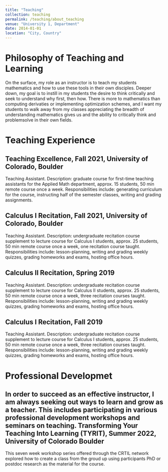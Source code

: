 ```yaml
---
title: "Teaching"
collection: teaching
permalink: /teaching/about_teaching
venue: "University 1, Department"
date: 2014-01-01
location: "City, Country"
---
```


Philosophy of Teaching and Learning
======
On the surface, my role as an instructor is to teach my students mathematics and how to use these tools in their own disciples. Deeper down, my goal is to instill in my students the desire to think critically and seek to understand why first, then how. There is more to mathematics than computing derivaties or implementing optimization schemes, and I want my students to walk away from my classes appreciating the breadth of understanding mathematics gives us and the ability to critically think and problemsolve in their own fields.

Teaching Experience
======
Teaching Excellence, Fall 2021, University of Colorado, Boulder
------
Teaching Assistant. Description: graduate course for first-time teaching assistants for the Applied Math department, approx. 15 students, 50 min remote course once a week. Responsibilities include: generating curriculum for the course, instructing half of the semester classes, writing and grading assignments.

Calculus I Recitation, Fall 2021, University of Colorado, Boulder
------
Teaching Assistant. Description: undergraduate recitation course supplement to lecture course for Calculus I students, approx. 25 students, 50 min remote course once a week, one recitation course taught. Responsibilities include: lesson-planning, writing and grading weekly quizzes, grading homeworks and exams, hosting office hours.

Calculus II Recitation, Spring 2019
------
Teaching Assistant. Description: undergraduate recitation course supplement to lecture course for Calculus II students, approx. 25 students, 50 min remote course once a week, three recitation courses taught. Responsibilities include: lesson-planning, writing and grading weekly quizzes, grading homeworks and exams, hosting office hours.

Calculus I Recitation, Fall 2019
------
Teaching Assistant. Description: undergraduate recitation course supplement to lecture course for Calculus I students, approx. 25 students, 50 min remote course once a week, three recitation courses taught. Responsibilities include: lesson-planning, writing and grading weekly quizzes, grading homeworks and exams, hosting office hours.

Professional Developmet
======
In order to succeed as an effective instructor, I am always seeking out ways to learn and grow as a teacher. This includes participating in various professional development workshops and seminars on teaching.
Transforming Your Teaching Into Learning (TYRIT), Summer 2022, University of Colorado Boulder
------
This seven week workshop series offered through the CRTIL network explored how to create a class from the groud up using participants PhD or postdoc research as the material for the course.
